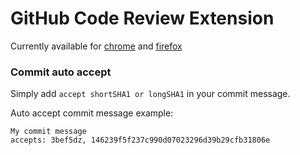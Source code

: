 # GitHub Code Review Extension

Currently available for [chrome](chrome/README.md) and [firefox](firefox/README.md)

### Commit auto accept

Simply add `accept shortSHA1 or longSHA1` in your commit message.

Auto accept commit message example:

```
My commit message
accepts: 3bef5dz, 146239f5f237c990d07023296d39b29cfb31806e
```

